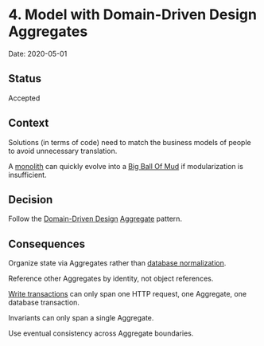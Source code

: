 # 4. Model with Domain-Driven Design Aggregates

Date: 2020-05-01

## Status

Accepted

## Context

Solutions (in terms of code) need to match the business models of people to avoid unnecessary translation.

A [monolith] can quickly evolve into a [Big Ball Of Mud] if modularization is insufficient.

## Decision

Follow the [Domain-Driven Design] [Aggregate] pattern.

## Consequences

Organize state via Aggregates rather than [database normalization].

Reference other Aggregates by identity, not object references.

[Write transactions][CQS] can only span one HTTP request, one Aggregate, one database transaction.

Invariants can only span a single Aggregate.

Use eventual consistency across Aggregate boundaries.

[Aggregate]: https://dddcommunity.org/library/vernon_2011/
[Big Ball Of Mud]: https://www.martinfowler.com/bliki/MonolithFirst.html
[CQS]: https://www.martinfowler.com/bliki/CommandQuerySeparation.html
[Database normalization]: https://image.slidesharecdn.com/driveyourdbacrazyin3easysteps-111012161437-phpapp01/95/drive-your-dba-crazy-in-3-easy-steps-15-728.jpg?cb=1318493600
[Domain-Driven Design]: https://dddcommunity.org/learning-ddd/what_is_ddd/
[Monolith]: ./0003-monolith.md
